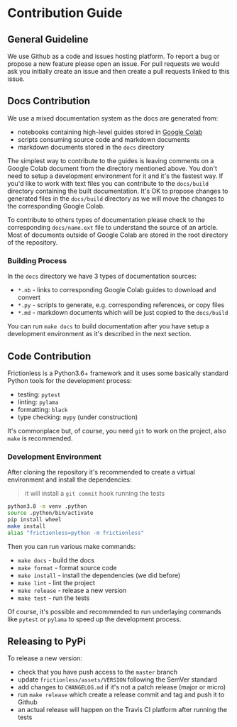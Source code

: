 # Contribution Guide

## General Guideline

We use Github as a code and issues hosting platform. To report a bug or propose a new feature please open an issue. For pull requests we would ask you initially create an issue and then create a pull requests linked to this issue.

## Docs Contribution

We use a mixed documentation system as the docs are generated from:
- notebooks containing high-level guides stored in [Google Colab](https://drive.google.com/drive/folders/1boOu13YdhGkPOYiKe6KBkRmkYaaBbcsH?usp=sharing)
- scripts consuming source code and markdown documents
- markdown documents stored in the `docs` directory

The simplest way to contribute to the guides is leaving comments on a Google Colab document from the directory mentioned above. You don't need to setup a development environment for it and it's the fastest way. If you'd like to work with text files you can contribute to the `docs/build` directory containing the built documentation. It's OK to propose changes to generated files in the `docs/build` directory as we will move the changes to the corresponding Google Colab.

To contribute to others types of documentation please check to the corresponding `docs/name.ext` file to understand the source of an article. Most of documents outside of Google Colab are stored in the root directory of the repository.

### Building Process

In the `docs` directory we have 3 types of documentation sources:
- `*.nb` - links to corresponding Google Colab guides to download and convert
- `*.py` - scripts to generate, e.g. corresponding references, or copy files
- `*.md` - markdown documents which will be just copied to the `docs/build`

You can run `make docs` to build documentation after you have setup a development environment as it's described in the next section.

## Code Contribution

Frictionless is a Python3.6+ framework and it uses some basically standard Python tools for the development process:
- testing: `pytest`
- linting: `pylama`
- formatting: `black`
- type checking: `mypy` (under construction)

It's commonplace but, of course, you need `git` to work on the project, also `make` is recommended.

### Development Environment

After cloning the repository it's recommended to create a virtual environment and install the dependencies:

> it will install a `git commit` hook running the tests

```bash
python3.8 -m venv .python
source .python/bin/activate
pip install wheel
make install
alias "frictionless=python -m frictionless"
```

Then you can run various make commands:
- `make docs` - build the docs
- `make format` - format source code
- `make install` - install the dependencies (we did before)
- `make lint` - lint the project
- `make release` - release a new version
- `make test` - run the tests

Of course, it's possible and recommended to run underlaying commands like `pytest` or `pylama` to speed up the development process.

## Releasing to PyPi

To release a new version:
- check that you have push access to the `master` branch
- update `frictionless/assets/VERSION` following the SemVer standard
- add changes to `CHANGELOG.md` if it's not a patch release (major or micro)
- run `make release` which create a release commit and tag and push it to Github
- an actual release will happen on the Travis CI platform after running the tests
